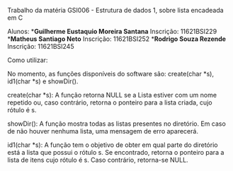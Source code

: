 Trabalho da matéria GSI006 - Estrutura de dados 1, sobre lista encadeada em C 


Alunos:
***Guilherme Eustaquio Moreira Santana** 
Inscrição: 11621BSI229
***Matheus Santiago Neto** 
Inscrição: 11621BSI252 
***Rodrigo Souza Rezende** 
Inscrição: 11621BSI245 

Como utilizar:

No momento, as funções disponíveis do software são: create(char *s), id1(char *s) e showDir().

create(char *s): A função retorna NULL se a Lista estiver com um nome repetido ou, caso contrário, retorna o ponteiro para a lista criada, cujo rótulo é s.

showDir(): A função mostra todas as listas presentes no diretório. Em caso
de não houver nenhuma lista, uma mensagem de erro aparecerá.

id1(char *s): A função tem o objetivo de obter em qual parte
do diretório está a lista que possui o rótulo s. Se encontrado, retorna
o ponteiro para a lista de itens cujo rótulo é s. Caso contrário, retorna-se
NULL.


